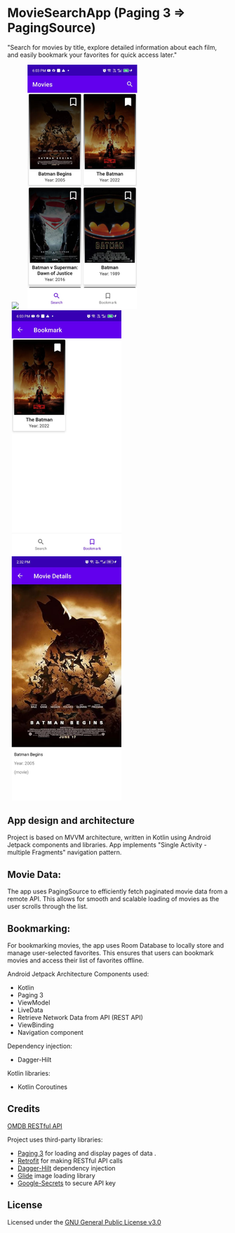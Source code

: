 # MovieSearchApp (Paging 3 => PagingSource)

"Search for movies by title, explore detailed information about each film, and easily bookmark your favorites for quick access later."


<img src="screenshots/demo.gif" width="250" hspace="10"><img src="screenshots/pic0.jpeg" width="250" hspace="10"><img src="screenshots/pic1.jpeg" width="250" hspace="10"><img src="screenshots/pic2.jpeg" width="250" hspace="10">



## App design and architecture
Project is based on MVVM architecture,  written in Kotlin using Android Jetpack components and libraries.
App implements "Single Activity - multiple Fragments" navigation pattern.

## Movie Data:
The app uses PagingSource to efficiently fetch paginated movie data from a remote API. This allows for smooth and scalable loading of movies as the user scrolls through the list.

## Bookmarking:
For bookmarking movies, the app uses Room Database to locally store and manage user-selected favorites. This ensures that users can bookmark movies and access their list of favorites offline.


Android Jetpack Architecture Components used:
- Kotlin
- Paging 3
- ViewModel
- LiveData
- Retrieve Network Data from API (REST API)
- ViewBinding
- Navigation component

Dependency injection:
- Dagger-Hilt

Kotlin libraries:
- Kotlin Coroutines


## Credits
[OMDB RESTful API](https://www.omdbapi.com/)

Project uses third-party libraries:
- [Paging 3](https://developer.android.com/topic/libraries/architecture/paging/v3-overview) for loading and display pages of data .
- [Retrofit](https://github.com/square/retrofit) for making RESTful API calls
- [Dagger-Hilt](https://developer.android.com/training/dependency-injection/hilt-android) dependency injection
- [Glide](https://github.com/bumptech/glide) image loading library
- [Google-Secrets](https://developers.google.com/maps/documentation/android-sdk/secrets-gradle-plugin) to secure API key


## License
Licensed under the [GNU General Public License v3.0](LICENSE)
